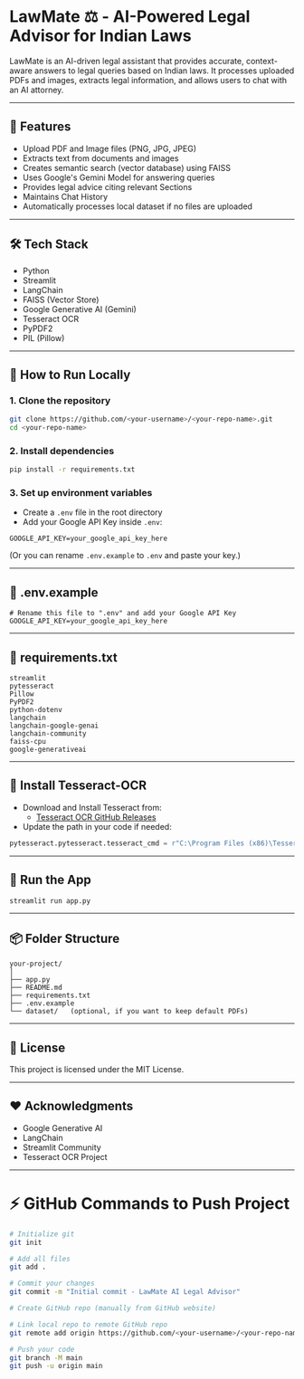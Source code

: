 # LawMate ⚖️ - AI-Powered Legal Advisor for Indian Laws

LawMate is an AI-driven legal assistant that provides accurate, context-aware answers to legal queries based on Indian laws. It processes uploaded PDFs and images, extracts legal information, and allows users to chat with an AI attorney.

---

## 🚀 Features

- Upload PDF and Image files (PNG, JPG, JPEG)
- Extracts text from documents and images
- Creates semantic search (vector database) using FAISS
- Uses Google's Gemini Model for answering queries
- Provides legal advice citing relevant Sections
- Maintains Chat History
- Automatically processes local dataset if no files are uploaded

---

## 🛠️ Tech Stack

- Python
- Streamlit
- LangChain
- FAISS (Vector Store)
- Google Generative AI (Gemini)
- Tesseract OCR
- PyPDF2
- PIL (Pillow)

---

## 📂 How to Run Locally

### 1. Clone the repository
```bash
git clone https://github.com/<your-username>/<your-repo-name>.git
cd <your-repo-name>
```

### 2. Install dependencies
```bash
pip install -r requirements.txt
```

### 3. Set up environment variables
- Create a `.env` file in the root directory
- Add your Google API Key inside `.env`:

```
GOOGLE_API_KEY=your_google_api_key_here
```

(Or you can rename `.env.example` to `.env` and paste your key.)

---

## 🔑 .env.example
```plaintext
# Rename this file to ".env" and add your Google API Key
GOOGLE_API_KEY=your_google_api_key_here
```

---

## 📜 requirements.txt
```plaintext
streamlit
pytesseract
Pillow
PyPDF2
python-dotenv
langchain
langchain-google-genai
langchain-community
faiss-cpu
google-generativeai
```

---

## 🔧 Install Tesseract-OCR
- Download and Install Tesseract from:
  - [Tesseract OCR GitHub Releases](https://github.com/tesseract-ocr/tesseract)
- Update the path in your code if needed:
```python
pytesseract.pytesseract.tesseract_cmd = r"C:\Program Files (x86)\Tesseract-OCR\tesseract.exe"
```

---

## 🎯 Run the App
```bash
streamlit run app.py
```

---

## 📦 Folder Structure
```plaintext
your-project/
│
├── app.py
├── README.md
├── requirements.txt
├── .env.example
└── dataset/   (optional, if you want to keep default PDFs)
```

---

## 📜 License

This project is licensed under the MIT License.

---

## ❤️ Acknowledgments

- Google Generative AI
- LangChain
- Streamlit Community
- Tesseract OCR Project

---

# ⚡ GitHub Commands to Push Project

```bash
# Initialize git
git init

# Add all files
git add .

# Commit your changes
git commit -m "Initial commit - LawMate AI Legal Advisor"

# Create GitHub repo (manually from GitHub website)

# Link local repo to remote GitHub repo
git remote add origin https://github.com/<your-username>/<your-repo-name>.git

# Push your code
git branch -M main
git push -u origin main
```
